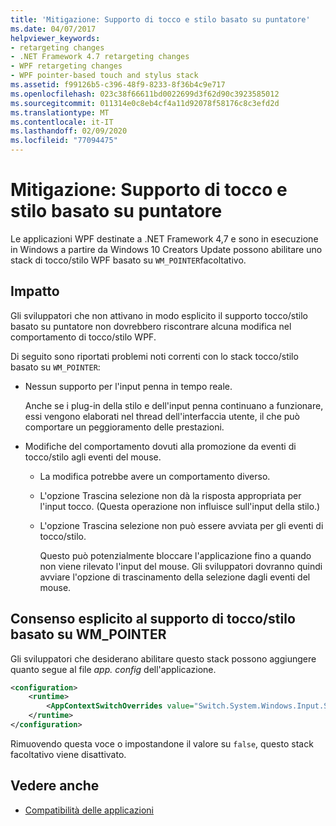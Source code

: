 ```yaml
---
title: 'Mitigazione: Supporto di tocco e stilo basato su puntatore'
ms.date: 04/07/2017
helpviewer_keywords:
- retargeting changes
- .NET Framework 4.7 retargeting changes
- WPF retargeting changes
- WPF pointer-based touch and stylus stack
ms.assetid: f99126b5-c396-48f9-8233-8f36b4c9e717
ms.openlocfilehash: 023c38f66611bd0022699d3f62d90c3923585012
ms.sourcegitcommit: 011314e0c8eb4cf4a11d92078f58176c8c3efd2d
ms.translationtype: MT
ms.contentlocale: it-IT
ms.lasthandoff: 02/09/2020
ms.locfileid: "77094475"
---
```

# <a name="mitigation-pointer-based-touch-and-stylus-support"></a>Mitigazione: Supporto di tocco e stilo basato su puntatore

Le applicazioni WPF destinate a .NET Framework 4,7 e sono in esecuzione in Windows a partire da Windows 10 Creators Update possono abilitare uno stack di tocco/stilo WPF basato su `WM_POINTER`facoltativo.

## <a name="impact"></a>Impatto

Gli sviluppatori che non attivano in modo esplicito il supporto tocco/stilo basato su puntatore non dovrebbero riscontrare alcuna modifica nel comportamento di tocco/stilo WPF.

Di seguito sono riportati problemi noti correnti con lo stack tocco/stilo basato su `WM_POINTER`:

- Nessun supporto per l'input penna in tempo reale.

   Anche se i plug-in della stilo e dell'input penna continuano a funzionare, essi vengono elaborati nel thread dell'interfaccia utente, il che può comportare un peggioramento delle prestazioni.

- Modifiche del comportamento dovuti alla promozione da eventi di tocco/stilo agli eventi del mouse.

  - La modifica potrebbe avere un comportamento diverso.

  - L'opzione Trascina selezione non dà la risposta appropriata per l'input tocco. (Questa operazione non influisce sull'input della stilo.)

  - L'opzione Trascina selezione non può essere avviata per gli eventi di tocco/stilo.

      Questo può potenzialmente bloccare l'applicazione fino a quando non viene rilevato l'input del mouse. Gli sviluppatori dovranno quindi avviare l'opzione di trascinamento della selezione dagli eventi del mouse.

## <a name="opting-in-to-wm_pointer-based-touchstylus-support"></a>Consenso esplicito al supporto di tocco/stilo basato su WM_POINTER

Gli sviluppatori che desiderano abilitare questo stack possono aggiungere quanto segue al file *app. config* dell'applicazione.

```xml
<configuration>
    <runtime>
        <AppContextSwitchOverrides value="Switch.System.Windows.Input.Stylus.EnablePointerSupport=true"/>
    </runtime>
</configuration>
```

Rimuovendo questa voce o impostandone il valore su `false`, questo stack facoltativo viene disattivato.

## <a name="see-also"></a>Vedere anche

- [Compatibilità delle applicazioni](application-compatibility.md)

